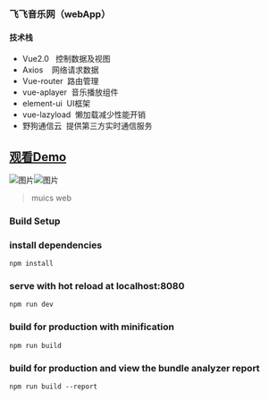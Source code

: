 ### 飞飞音乐网（webApp）

#### 技术栈
* Vue2.0&nbsp;&nbsp;&nbsp;控制数据及视图
* Axios&nbsp;&nbsp;&nbsp;&nbsp;网络请求数据
* Vue-router&nbsp;&nbsp;路由管理
* vue-aplayer&nbsp;&nbsp;音乐播放组件
* element-ui&nbsp;&nbsp;UI框架
* vue-lazyload&nbsp;&nbsp;懒加载减少性能开销
* 野狗通信云&nbsp;&nbsp;提供第三方实时通信服务

[观看Demo](http://feifei.ink)
---

![图片](http://i1.bvimg.com/677841/164a76bd90932c67.png)![图片](http://i1.bvimg.com/677841/43a83b7b21103ad3.png)


> muics web

### Build Setup


### install dependencies
```
npm install
```



### serve with hot reload at localhost:8080
```
npm run dev
```

### build for production with minification
```
npm run build
```

### build for production and view the bundle analyzer report
```
npm run build --report
```
